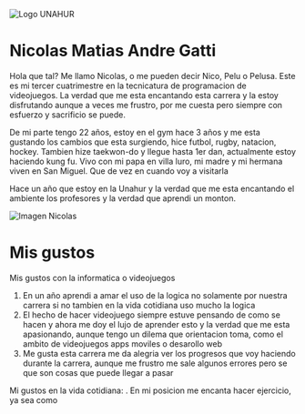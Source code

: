 ![Logo UNAHUR](./assets/UNAHUR.png)


# Nicolas Matias Andre Gatti

Hola que tal? Me llamo Nicolas, o me pueden decir Nico, Pelu o Pelusa. Este es mi tercer cuatrimestre en la tecnicatura de programacion de videojuegos. 
La verdad que me esta encantando esta carrera y la estoy disfrutando aunque a veces me frustro, por me cuesta pero siempre con esfuerzo y sacrificio se puede. 

De mi parte tengo 22 años, estoy en el gym hace 3 años y me esta gustando los cambios que esta surgiendo, hice futbol, rugby, natacion, hockey. Tambien hize taekwon-do y llegue hasta 1er dan, actualmente estoy haciendo kung fu.
Vivo con mi papa en villa luro, mi madre y mi hermana viven en San Miguel. Que de vez en cuando voy a visitarla 

Hace un año que estoy en la Unahur y la verdad que me esta encantando el ambiente los profesores y la verdad que aprendi un monton. 

![Imagen Nicolas](./assets/20240316_214320.jpg)

# Mis gustos 

Mis gustos con la informatica o videojuegos 
1. En un año aprendi a amar el uso de la logica no solamente por nuestra carrera si no tambien en la vida cotidiana uso mucho la logica
2. El hecho de hacer videojuego siempre estuve pensando de como se hacen y ahora me doy el lujo de aprender esto y la verdad que me esta apasionando, aunque tengo un dilema que orientacion toma, como el ambito de videojuegos apps moviles o desarollo web
3. Me gusta esta carrera me da alegria ver los progresos que voy haciendo durante la carrera, aunque me frustro me sale algunos errores pero se que son cosas que puede llegar a pasar

Mi gustos en la vida cotidiana: 
. En mi posicion me encanta hacer ejercicio, ya sea como 
